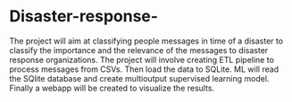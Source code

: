 # Disaster-response-
The project will aim at classifying people messages in time of a disaster to classify the importance and the relevance of the messages to disaster response organizations. The project will involve creating ETL pipeline to process messages from CSVs. Then load the data to SQLite. ML will read the SQlite database and create multioutput supervised learning model. Finally a webapp will be created to visualize the results.

